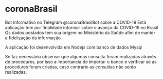 # coronaBrasil
Bot Informativo no Telegram @coronaBrasilBot sobre a COVID-19 
Está aplicação tem por finalidade informar sobre o avanço da COVID-19 no Brasil
Os dados postados tem sua origem no Ministério da Saúde afim de manter a fidelização da informação

A aplicação foi desenvolvida em Nodejs com banco de dados Mysql 

Se faz necessário observar que algumas consulta foram realizadas através de procedures, por isso a importancia de importar o banco e verificar se as procedures foram criadas, caso contrario as consultas não serão realizadas.




